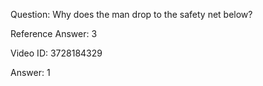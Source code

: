 Question: Why does the man drop to the safety net below?

Reference Answer: 3

Video ID: 3728184329

Answer: 1

